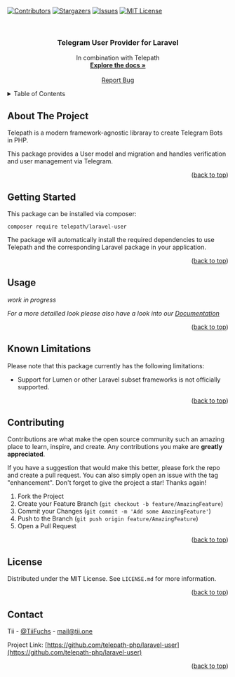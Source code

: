 <a name="readme-top"></a>

[![Contributors][contributors-shield]][contributors-url]
[![Stargazers][stars-shield]][stars-url]
[![Issues][issues-shield]][issues-url]
[![MIT License][license-shield]][license-url]


<!-- PROJECT LOGO -->
<br />
<div align="center">
  <h3 align="center">Telegram User Provider for Laravel</h3>

  <p align="center">
    In combination with Telepath
    <br />
    <a href="https://telepath-php.dev/docs/getting-started/laravel"><strong>Explore the docs »</strong></a>
    <br />
    <br />
    <a href="https://github.com/telepath-php/laravel-user/issues">Report Bug</a>
  </p>
</div>



<!-- TABLE OF CONTENTS -->
<details>
  <summary>Table of Contents</summary>
  <ol>
    <li><a href="#about-the-project">About The Project</a></li>
    <li><a href="#getting-started">Getting Started</a></li>
    <li><a href="#usage">Usage</a></li>
    <li><a href="#known-limitations">Known Limitations</a></li>
    <li><a href="#contributing">Contributing</a></li>
    <li><a href="#license">License</a></li>
    <li><a href="#contact">Contact</a></li>
  </ol>
</details>



<!-- ABOUT THE PROJECT -->

## About The Project

Telepath is a modern framework-agnostic libraray to create Telegram Bots in PHP.

This package provides a User model and migration and handles verification and user management via Telegram.

<p align="right">(<a href="#readme-top">back to top</a>)</p>



<!-- GETTING STARTED -->

## Getting Started

This package can be installed via composer:

`composer require telepath/laravel-user`

The package will automatically install the required dependencies to use Telepath and the corresponding Laravel package
in your application.

<p align="right">(<a href="#readme-top">back to top</a>)</p>


<!-- USAGE EXAMPLES -->

## Usage

_work in progress_

_For a more detailled look please also have a look into our [Documentation][docs]_

<p align="right">(<a href="#readme-top">back to top</a>)</p>



<!-- KNOWN LIMITATIONS -->

## Known Limitations

Please note that this package currently has the following limitations:

* Support for Lumen or other Laravel subset frameworks is not officially supported.

<p align="right">(<a href="#readme-top">back to top</a>)</p>


<!-- CONTRIBUTING -->

## Contributing

Contributions are what make the open source community such an amazing place to learn, inspire, and create. Any
contributions you make are **greatly appreciated**.

If you have a suggestion that would make this better, please fork the repo and create a pull request. You can also
simply open an issue with the tag "enhancement".
Don't forget to give the project a star! Thanks again!

1. Fork the Project
2. Create your Feature Branch (`git checkout -b feature/AmazingFeature`)
3. Commit your Changes (`git commit -m 'Add some AmazingFeature'`)
4. Push to the Branch (`git push origin feature/AmazingFeature`)
5. Open a Pull Request

<p align="right">(<a href="#readme-top">back to top</a>)</p>



<!-- LICENSE -->

## License

Distributed under the MIT License. See `LICENSE.md` for more information.

<p align="right">(<a href="#readme-top">back to top</a>)</p>



<!-- CONTACT -->

## Contact

Tii - [@TiiFuchs](https://twitter.com/TiiFuchs) - mail@tii.one

Project Link: [https://github.com/telepath-php/laravel-user](https://github.com/telepath-php/laravel-user)

<p align="right">(<a href="#readme-top">back to top</a>)</p>




<!-- MARKDOWN LINKS & IMAGES -->
<!-- https://www.markdownguide.org/basic-syntax/#reference-style-links -->

[contributors-shield]: https://img.shields.io/github/contributors/telepath-php/laravel-user.svg?style=for-the-badge

[contributors-url]: https://github.com/telepath-php/laravel/graphs/contributors

[stars-shield]: https://img.shields.io/github/stars/telepath-php/laravel-user.svg?style=for-the-badge

[stars-url]: https://github.com/telepath-php/laravel/stargazers

[issues-shield]: https://img.shields.io/github/issues/telepath-php/laravel-user.svg?style=for-the-badge

[issues-url]: https://github.com/telepath-php/laravel/issues

[license-shield]: https://img.shields.io/github/license/telepath-php/laravel-user.svg?style=for-the-badge

[license-url]: https://github.com/telepath-php/laravel/blob/master/LICENSE.txt

[docs]: https://telepath-php.dev